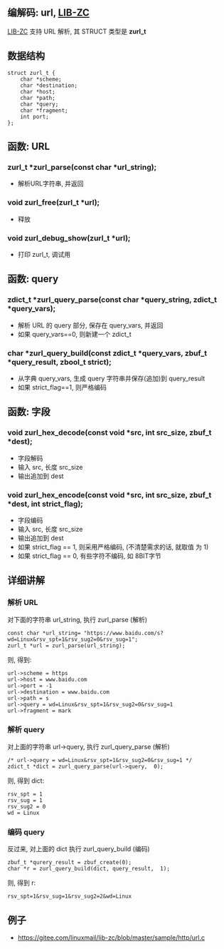 <A name="readme_md" id="readme_md"></A>

## 编解码: url, [LIB-ZC](https://gitee.com/linuxmail/lib-zc#readme_md)

[LIB-ZC](https://gitee.com/linuxmail/lib-zc#readme_md) 支持 URL 解析, 其 STRUCT 类型是 **zurl_t**

## 数据结构

```
struct zurl_t {
    char *scheme;
    char *destination;
    char *host;
    char *path;
    char *query;
    char *fragment;
    int port;
};
```

## 函数: URL

### zurl_t *zurl_parse(const char *url_string);

* 解析URL字符串, 并返回

### void zurl_free(zurl_t *url);

* 释放

### void zurl_debug_show(zurl_t *url);

* 打印 zurl_t, 调试用

## 函数: query

### zdict_t *zurl_query_parse(const char *query_string,  zdict_t *query_vars);

* 解析 URL 的 query 部分, 保存在 query_vars, 并返回
* 如果 query_vars==0, 则新建一个 zdict_t

### char *zurl_query_build(const zdict_t *query_vars, zbuf_t *query_result, zbool_t strict);

* 从字典 query_vars, 生成 query 字符串并保存(追加)到 query_result
* 如果 strict_flag==1, 则严格编码

## 函数: 字段

### void zurl_hex_decode(const void *src, int src_size, zbuf_t *dest);

* 字段解码
* 输入 src, 长度 src_size
* 输出追加到 dest

### void zurl_hex_encode(const void *src, int src_size, zbuf_t *dest, int strict_flag);

* 字段编码
* 输入 src, 长度 src_size
* 输出追加到 dest
* 如果 strict_flag == 1, 则采用严格编码, (不清楚需求的话, 就取值 为 1)
* 如果 strict_flag == 0, 有些字符不编码, 如 8BIT字节 

## 详细讲解

### 解析 URL

对下面的字符串 url_string, 执行 zurl_parse (解析)

```
const char *url_string= "https://www.baidu.com/s?wd=Linux&rsv_spt=1&rsv_sug2=0&rsv_sug=1";
zurl_t *url = zurl_parse(url_string);
```

则, 得到:

```
url->scheme = https
url->host = www.baidu.com
url->port = -1
url->destination = www.baidu.com
url->path = s
url->query = wd=Linux&rsv_spt=1&rsv_sug2=0&rsv_sug=1
url->fragment = mark
```

### 解析 query 

对上面的字符串 url-&gt;query, 执行 zurl_query_parse (解析)

```
/* url->query = wd=Linux&rsv_spt=1&rsv_sug2=0&rsv_sug=1 */
zdict_t *dict = zurl_query_parse(url->query,  0);
```

则, 得到 dict:

```
rsv_spt = 1
rsv_sug = 1
rsv_sug2 = 0
wd = Linux
```

### 编码 query 

反过来, 对上面的 dict 执行 zurl_query_build (编码)

```
zbuf_t *qurery_result = zbuf_create(0);
char *r = zurl_query_build(dict, query_result,  1);
```

则, 得到 r:

```
rsv_spt=1&rsv_sug=1&rsv_sug2=2&wd=Linux
```

## 例子
* https://gitee.com/linuxmail/lib-zc/blob/master/sample/http/url.c

